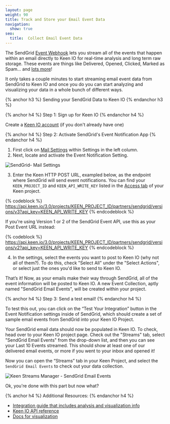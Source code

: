 ```yaml
---
layout: page
weight: 90
title: Track and Store your Email Event Data
navigation:
  show: true
seo:
  title:  Collect Email Event Data
---
```


The SendGrid [Event Webhook](https://sendgrid.com/docs/API_Reference/Webhooks/event.html) lets you stream all of the events that happen within an email directly to Keen IO for real-time analysis and long term raw storage. These events are things like Delivered, Opened, Clicked, Marked as Spam… and [lots more](https://sendgrid.com/docs/API_Reference/Webhooks/event.html)!

It only takes a couple minutes to start streaming email event data from SendGrid to Keen IO and once you do you can start analyzing and visualizing your data in a whole bunch of different ways.

{% anchor h3 %}
Sending your SendGrid Data to Keen IO
{% endanchor h3 %}

{% anchor h4 %}
Step 1: Sign up for Keen IO
{% endanchor h4 %}

Create a <a href="https://keen.io/signup">Keen IO account</a> (if you don't already have one)

{% anchor h4 %}
Step 2: Activate SendGrid's Event Notification App
{% endanchor h4 %}

1. First click on <a href="http://app.sendgrid.com/settings/mail_settings">Mail Settings</a> within Settings in the left column. 
2. Next, locate and activate the Event Notification Setting.

![SendGrid- Mail Settings]({{root_url}}/images/keen/sendgrid_mailsettings_eventnotification.png)

3. Enter the Keen HTTP POST URL, exampled below, as the endpoint where SendGrid will send event notifications. You can find your `KEEN_PROJECT_ID` and `KEEN_API_WRITE_KEY` listed in the [Access tab](https://keen.io/projects) of your Keen project.

{% codeblock %}
https://api.keen.io/3.0/projects/KEEN_PROJECT_ID/partners/sendgrid/versions/v3?api_key=KEEN_API_WRITE_KEY
{% endcodeblock %}

If you're using Version 1 or 2 of the SendGrid Event API, use this as your Post Event URL instead:

{% codeblock %}
https://api.keen.io/3.0/projects/KEEN_PROJECT_ID/partners/sendgrid/versions/v2?api_key=KEEN_API_WRITE_KEY
{% endcodeblock %}

4. In the settings, select the events you want to post to Keen IO (why not all of them?). To do this, check "Select All" under the "Select Actions", or select just the ones you'd like to send to Keen IO.

That’s it! Now, as your emails make their way through SendGrid, all of the event information will be posted to Keen IO. A new Event Collection, aptly named "SendGrid Email Events", will be created within your project.


{% anchor h4 %}
Step 3: Send a test email!
{% endanchor h4 %}

To test this out, you can click on the “Test Your Integration” button in the Event Notification settings inside of SendGrid, which should create a set of sample email events from SendGrid into your Keen IO Project.

Your SendGrid email data should now be populated in Keen IO. To check, head over to your Keen IO project page. Check out the "Streams" tab, select "SendGrid Email Events" from the drop-down list, and then you can see your Last 10 Events streamed. This should show at least one of our delivered email events, or more if you went to your inbox and opened it!

Now you can open the “Streams” tab in your Keen Project, and select the `SendGrid Email Events` to check out your data collection.

![Keen Streams Manager - SendGrid Email Events]({{root_url}}/images/keen/sendgrid_stream.png)

Ok, you're done with this part but now what?

{% anchor h4 %}
Additional Resources:
{% endanchor h4 %}

- [Integration guide that includes analysis and visualization info](https://sendgrid.com/Integrate/Tutorials/analytics_with_keen_io.html)
- [Keen IO API reference](https://keen.io/docs/api/)
- [Docs for visualization](https://keen.io/docs/visualize/)
